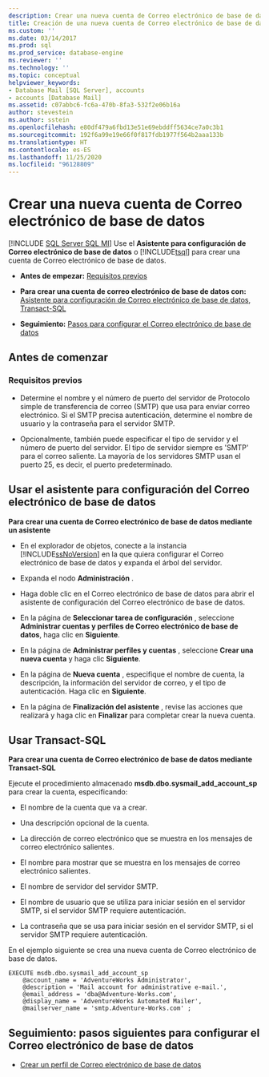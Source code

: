 ```yaml
---
description: Crear una nueva cuenta de Correo electrónico de base de datos
title: Creación de una nueva cuenta de Correo electrónico de base de datos | Microsoft Docs
ms.custom: ''
ms.date: 03/14/2017
ms.prod: sql
ms.prod_service: database-engine
ms.reviewer: ''
ms.technology: ''
ms.topic: conceptual
helpviewer_keywords:
- Database Mail [SQL Server], accounts
- accounts [Database Mail]
ms.assetid: c07abbc6-fc6a-470b-8fa3-532f2e06b16a
author: stevestein
ms.author: sstein
ms.openlocfilehash: e80df479a6fbd13e51e69ebddff5634ce7a0c3b1
ms.sourcegitcommit: 192f6a99e19e66f0f817fdb1977f564b2aaa133b
ms.translationtype: HT
ms.contentlocale: es-ES
ms.lasthandoff: 11/25/2020
ms.locfileid: "96128809"
---
```

# <a name="create-a-database-mail-account"></a>Crear una nueva cuenta de Correo electrónico de base de datos
[!INCLUDE [SQL Server SQL MI](../../includes/applies-to-version/sql-asdbmi.md)]
   Use el **Asistente para configuración de Correo electrónico de base de datos** o [!INCLUDE[tsql](../../includes/tsql-md.md)] para crear una cuenta de Correo electrónico de base de datos.  
  
-   **Antes de empezar:**  [Requisitos previos](#Prerequisites)  
  
-   **Para crear una cuenta de correo electrónico de base de datos con:**  [Asistente para configuración de Correo electrónico de base de datos](#SSMSProcedure), [Transact-SQL](#TsqlProcedure)  
  
-   **Seguimiento:**  [Pasos para configurar el Correo electrónico de base de datos](#FollowUp)  
  
##  <a name="before-you-begin"></a><a name="BeforeYouBegin"></a> Antes de comenzar  
  
###  <a name="prerequisites"></a><a name="Prerequisites"></a> Requisitos previos  
  
-   Determine el nombre y el número de puerto del servidor de Protocolo simple de transferencia de correo (SMTP) que usa para enviar correo electrónico. Si el SMTP precisa autenticación, determine el nombre de usuario y la contraseña para el servidor SMTP.  
  
-   Opcionalmente, también puede especificar el tipo de servidor y el número de puerto del servidor. El tipo de servidor siempre es 'SMTP' para el correo saliente. La mayoría de los servidores SMTP usan el puerto 25, es decir, el puerto predeterminado.  
  
##  <a name="using-database-mail-configuration-wizard"></a><a name="SSMSProcedure"></a> Usar el asistente para configuración del Correo electrónico de base de datos  
 **Para crear una cuenta de Correo electrónico de base de datos mediante un asistente**  
  
-   En el explorador de objetos, conecte a la instancia [!INCLUDE[ssNoVersion](../../includes/ssnoversion-md.md)] en la que quiera configurar el Correo electrónico de base de datos y expanda el árbol del servidor.  
  
-   Expanda el nodo **Administración** .  
  
-   Haga doble clic en el Correo electrónico de base de datos para abrir el asistente de configuración del Correo electrónico de base de datos.  
  
-   En la página de **Seleccionar tarea de configuración** , seleccione **Administrar cuentas y perfiles de Correo electrónico de base de datos**, haga clic en **Siguiente**.  
  
-   En la página de **Administrar perfiles y cuentas** , seleccione **Crear una nueva cuenta** y haga clic **Siguiente**.  
  
-   En la página de **Nueva cuenta** , especifique el nombre de cuenta, la descripción, la información del servidor de correo, y el tipo de autenticación. Haga clic en **Siguiente**.  
  
-   En la página de **Finalización del asistente** , revise las acciones que realizará y haga clic en **Finalizar** para completar crear la nueva cuenta.  
  
##  <a name="using-transact-sql"></a><a name="TsqlProcedure"></a> Usar Transact-SQL  
 **Para crear una cuenta de Correo electrónico de base de datos mediante Transact-SQL**  
  
 Ejecute el procedimiento almacenado **msdb.dbo.sysmail_add_account_sp** para crear la cuenta, especificando:  
  
-   El nombre de la cuenta que va a crear.  
  
-   Una descripción opcional de la cuenta.  
  
-   La dirección de correo electrónico que se muestra en los mensajes de correo electrónico salientes.  
  
-   El nombre para mostrar que se muestra en los mensajes de correo electrónico salientes.  
  
-   El nombre de servidor del servidor SMTP.  
  
-   El nombre de usuario que se utiliza para iniciar sesión en el servidor SMTP, si el servidor SMTP requiere autenticación.  
  
-   La contraseña que se usa para iniciar sesión en el servidor SMTP, si el servidor SMTP requiere autenticación.  
  
 En el ejemplo siguiente se crea una nueva cuenta de Correo electrónico de base de datos.  
  
```  
EXECUTE msdb.dbo.sysmail_add_account_sp  
    @account_name = 'AdventureWorks Administrator',  
    @description = 'Mail account for administrative e-mail.',  
    @email_address = 'dba@Adventure-Works.com',  
    @display_name = 'AdventureWorks Automated Mailer',  
    @mailserver_name = 'smtp.Adventure-Works.com' ;  
```  
  
##  <a name="follow-up-next-steps-to-configuring-the-database-mail"></a><a name="FollowUp"></a> Seguimiento: pasos siguientes para configurar el Correo electrónico de base de datos  
  
-   [Crear un perfil de Correo electrónico de base de datos](../../relational-databases/database-mail/create-a-database-mail-profile.md)  
  
  
